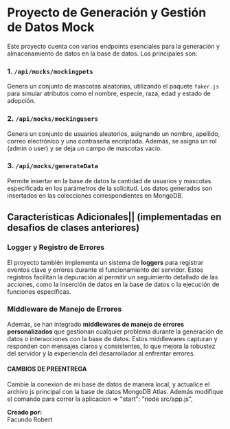 # Proyecto de Generación y Gestión de Datos Mock

Este proyecto cuenta con varios endpoints esenciales para la generación y almacenamiento de datos en la base de datos. Los principales son:

### 1. **`/api/mocks/mockingpets`**  
Genera un conjunto de mascotas aleatorias, utilizando el paquete `faker.js` para simular atributos como el nombre, especie, raza, edad y estado de adopción.

### 2. **`/api/mocks/mockingusers`**  
Genera un conjunto de usuarios aleatorios, asignando un nombre, apellido, correo electrónico y una contraseña encriptada. Además, se asigna un rol (admin o user) y se deja un campo de mascotas vacío.

### 3. **`/api/mocks/generateData`**  
Permite insertar en la base de datos la cantidad de usuarios y mascotas especificada en los parámetros de la solicitud. Los datos generados son insertados en las colecciones correspondientes en MongoDB.

## Características Adicionales|| (implementadas en desafios de clases anteriores)

### Logger y Registro de Errores  
El proyecto también implementa un sistema de **loggers** para registrar eventos clave y errores durante el funcionamiento del servidor. Estos registros facilitan la depuración al permitir un seguimiento detallado de las acciones, como la inserción de datos en la base de datos o la ejecución de funciones específicas.

### Middleware de Manejo de Errores  
Además, se han integrado **middlewares de manejo de errores personalizados** que gestionan cualquier problema durante la generación de datos o interacciones con la base de datos. Estos middlewares capturan y responden con mensajes claros y consistentes, lo que mejora la robustez del servidor y la experiencia del desarrollador al enfrentar errores.

#### CAMBIOS DE PREENTREGA
Cambie la conexion de mi base de datos de manera local, y actualice el archivo js principal con la base de datos MongoDB Atlas. 
Además modifique el comando para correr la aplicacion => "start": "node src/app.js", 

**Creado por:**  
Facundo Robert